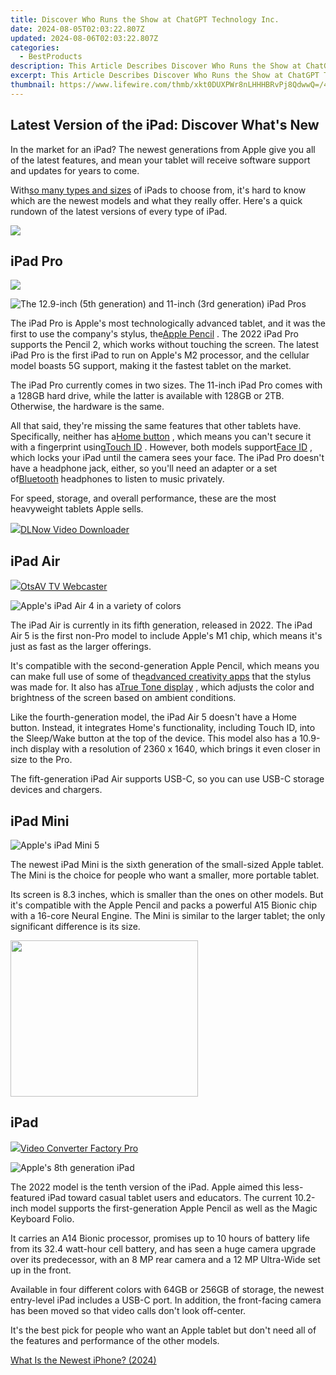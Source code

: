 ```yaml
---
title: Discover Who Runs the Show at ChatGPT Technology Inc.
date: 2024-08-05T02:03:22.807Z
updated: 2024-08-06T02:03:22.807Z
categories:
  - BestProducts
description: This Article Describes Discover Who Runs the Show at ChatGPT Technology Inc.
excerpt: This Article Describes Discover Who Runs the Show at ChatGPT Technology Inc.
thumbnail: https://www.lifewire.com/thmb/xkt0DUXPWr8nLHHHBRvPj8QdwwQ=/400x300/filters:no_upscale():max_bytes(150000):strip_icc():format(webp)/openai01-326c0741def746b891f91ad3b36bc6c3.jpg
---
```


## Latest Version of the iPad: Discover What's New

 In the market for an iPad? The newest generations from Apple give you all of the latest features, and mean your tablet will receive software support and updates for years to come.

 With[so many types and sizes](https://www.lifewire.com/list-of-ipad-models-and-generations-1994232) of iPads to choose from, it's hard to know which are the newest models and what they really offer. Here's a quick rundown of the latest versions of every type of iPad.

<!-- affiliate ads begin -->
<a href="https://secure.2checkout.com/order/checkout.php?PRODS=4715391&QTY=1&AFFILIATE=108875&CART=1"><img src="https://secure.avangate.com/images/merchant/7f687767ccf20fcea1c9dc4a5adc2326/Digisigner_banner_728_x_90_color_version.png" border="0"></a>
<!-- affiliate ads end -->
## iPad Pro

<!-- affiliate ads begin -->
<a href="https://store.bitdefender.com/affiliate.php?ACCOUNT=BITLATIN&AFFILIATE=108875&PATH=http%3A%2F%2Fwww.bitdefender.com%2Fbusiness%3FAFFILIATE%3D108875%26RESOURCE%3D30%2525%2BOff%2Ball%2BGravityZone%2BProducts"><img src="https://www.bitdefender.com/content/dam/bitdefender/business/campaign/1200X628.png" border="0"></a>
<!-- affiliate ads end -->
![The 12.9-inch (5th generation) and 11-inch (3rd generation) iPad Pros](https://www.lifewire.com/thmb/PNucJd7YYcK09ZWzLMnmlLu7pns=/960x0/filters:no_upscale():max_bytes(200000):strip_icc():format(webp)/002-what-is-newest-version-of-ipad-1994324-c0b044cd23444820aa35c64c8d2fc079.jpg)

 The iPad Pro is Apple's most technologically advanced tablet, and it was the first to use the company's stylus, the[Apple Pencil](https://www.lifewire.com/set-up-use-apple-pencil-ipad-3876369) . The 2022 iPad Pro supports the Pencil 2, which works without touching the screen. The latest iPad Pro is the first iPad to run on Apple's M2 processor, and the cellular model boasts 5G support, making it the fastest tablet on the market.

 The iPad Pro currently comes in two sizes. The 11-inch iPad Pro comes with a 128GB hard drive, while the latter is available with 128GB or 2TB. Otherwise, the hardware is the same.

 All that said, they're missing the same features that other tablets have. Specifically, neither has a[Home button](https://www.lifewire.com/what-is-ipad-home-button-1994353) , which means you can't secure it with a fingerprint using[Touch ID](https://www.lifewire.com/what-is-touch-id-4586807) . However, both models support[Face ID](https://www.lifewire.com/face-id-4151714) , which locks your iPad until the camera sees your face. The iPad Pro doesn't have a headphone jack, either, so you'll need an adapter or a set of[Bluetooth](https://www.lifewire.com/what-is-bluetooth-2377412) headphones to listen to music privately.

 For speed, storage, and overall performance, these are the most heavyweight tablets Apple sells.

<!-- affiliate ads begin -->
<a href="https://secure.2checkout.com/order/checkout.php?PRODS=4712430&QTY=1&AFFILIATE=108875&CART=1"><img src="https://secure.avangate.com/images/merchant/c404a5adbf90e09631678b13b05d9d7a/products/dlnow_256.png" border="0">DLNow Video Downloader</a>
<!-- affiliate ads end -->
## iPad Air

<!-- affiliate ads begin -->
<a href="https://otszone.ots7.com/order/checkout.php?PRODS=4713324&QTY=1&AFFILIATE=108875&CART=1"><img src="https://green.ots7.com/screenshots/OtsAV/OtsAVTV1.90-300x188.jpg" border="0">OtsAV TV Webcaster</a>
<!-- affiliate ads end -->
![Apple's iPad Air 4 in a variety of colors](https://www.lifewire.com/thmb/eaBiHxIcF9bF6XV6nQeTHPy21-w=/960x0/filters:no_upscale():max_bytes(200000):strip_icc():format(webp)/iPadAir4-41a20704198f40a78c3d05dda053402b.jpg)

 The iPad Air is currently in its fifth generation, released in 2022\. The iPad Air 5 is the first non-Pro model to include Apple's M1 chip, which means it's just as fast as the larger offerings.

 It's compatible with the second-generation Apple Pencil, which means you can make full use of some of the[advanced creativity apps](https://www.lifewire.com/best-apps-for-ipad-pro-pencil-4177139) that the stylus was made for. It also has a[True Tone display](https://www.lifewire.com/what-is-true-tone-display-4048131) , which adjusts the color and brightness of the screen based on ambient conditions.

 Like the fourth-generation model, the iPad Air 5 doesn't have a Home button. Instead, it integrates Home's functionality, including Touch ID, into the Sleep/Wake button at the top of the device. This model also has a 10.9-inch display with a resolution of 2360 x 1640, which brings it even closer in size to the Pro.

 The fift-generation iPad Air supports USB-C, so you can use USB-C storage devices and chargers.

## iPad Mini

![Apple's iPad Mini 5](https://www.lifewire.com/thmb/iuFU7eUa45wcD6hv7edo6i1kr3U=/960x0/filters:no_upscale():max_bytes(200000):strip_icc():format(webp)/Ipadmini5-7462d4ec5b354d5582bf1a976eca5216.jpeg)

 The newest iPad Mini is the sixth generation of the small-sized Apple tablet. The Mini is the choice for people who want a smaller, more portable tablet.

 Its screen is 8.3 inches, which is smaller than the ones on other models. But it's compatible with the Apple Pencil and packs a powerful A15 Bionic chip with a 16-core Neural Engine. The Mini is similar to the larger tablet; the only significant difference is its size.

<!-- affiliate ads begin -->
<a href="https://caperobbin.sjv.io/c/5597632/2006123/18460" target="_top" id="2006123"><img src="//a.impactradius-go.com/display-ad/18460-2006123" border="0" alt="" width="300" height="250"/></a><img height="0" width="0" src="https://imp.pxf.io/i/5597632/2006123/18460" style="position:absolute;visibility:hidden;" border="0" />
<!-- affiliate ads end -->
## iPad

<!-- affiliate ads begin -->
<a href="https://secure.2checkout.com/order/checkout.php?PRODS=4537547&QTY=1&AFFILIATE=108875&CART=1"><img src="https://secure.avangate.com/images/merchant/4b0a0290ad7df100b77e86839989a75e/products/vcfpro.png" border="0">Video Converter Factory Pro</a>
<!-- affiliate ads end -->
![Apple's 8th generation iPad](https://www.lifewire.com/thmb/HU6JVTI8btoiWGjZNpBQZKltzVI=/960x0/filters:no_upscale():max_bytes(200000):strip_icc():format(webp)/iPad8-b0d7bf0618d44b2e861ed8b33839e9bc.jpg)

 The 2022 model is the tenth version of the iPad. Apple aimed this less-featured iPad toward casual tablet users and educators. The current 10.2-inch model supports the first-generation Apple Pencil as well as the Magic Keyboard Folio.

 It carries an A14 Bionic processor, promises up to 10 hours of battery life from its 32.4 watt-hour cell battery, and has seen a huge camera upgrade over its predecessor, with an 8 MP rear camera and a 12 MP Ultra-Wide set up in the front.

 Available in four different colors with 64GB or 256GB of storage, the newest entry-level iPad includes a USB-C port. In addition, the front-facing camera has been moved so that video calls don't look off-center.

 It's the best pick for people who want an Apple tablet but don't need all of the features and performance of the other models.

[What Is the Newest iPhone? (2024)](https://www.lifewire.com/what-is-the-newest-iphone-6746797)


<ins class="adsbygoogle"
     style="display:block"
     data-ad-format="autorelaxed"
     data-ad-client="ca-pub-7571918770474297"
     data-ad-slot="1223367746"></ins>



<ins class="adsbygoogle"
     style="display:block"
     data-ad-client="ca-pub-7571918770474297"
     data-ad-slot="8358498916"
     data-ad-format="auto"
     data-full-width-responsive="true"></ins>
